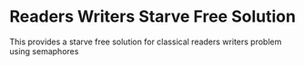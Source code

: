 # Readers Writers Starve Free Solution
 This provides a starve free solution for classical readers writers problem using semaphores
